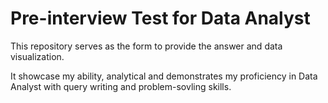 # Pre-interview Test for Data Analyst

This repository serves as the form to provide the answer and data visualization.

It showcase my ability, analytical and demonstrates my proficiency in Data Analyst with query writing and problem-sovling skills.
